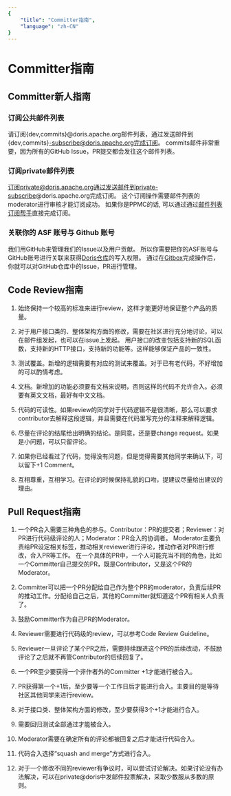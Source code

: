 ```yaml
---
{
    "title": "Committer指南",
    "language": "zh-CN"
}
---
```


<!-- 
Licensed to the Apache Software Foundation (ASF) under one
or more contributor license agreements.  See the NOTICE file
distributed with this work for additional information
regarding copyright ownership.  The ASF licenses this file
to you under the Apache License, Version 2.0 (the
"License"); you may not use this file except in compliance
with the License.  You may obtain a copy of the License at

  http://www.apache.org/licenses/LICENSE-2.0

Unless required by applicable law or agreed to in writing,
software distributed under the License is distributed on an
"AS IS" BASIS, WITHOUT WARRANTIES OR CONDITIONS OF ANY
KIND, either express or implied.  See the License for the
specific language governing permissions and limitations
under the License.
-->

# Committer指南

## Committer新人指南

### 订阅公共邮件列表

请订阅{dev,commits}@doris.apache.org邮件列表，通过发送邮件到{dev,commits}-subscribe@doris.apache.org完成订阅。
commits邮件非常重要，因为所有的GitHub Issue，PR提交都会发往这个邮件列表。

### 订阅private邮件列表

订阅private@doris.apache.org通过发送邮件到private-subscribe@doris.apache.org完成订阅。
这个订阅操作需要邮件列表的moderator进行审核才能订阅成功。
如果你是PPMC的话, 可以通过通过[邮件列表订阅帮手](https://whimsy.apache.org/committers/subscribe)直接完成订阅。

### 关联你的 ASF 账号与 Github 账号

我们用GitHub来管理我们的Issue以及用户贡献。
所以你需要把你的ASF账号与GitHub账号进行关联来获得[Doris仓库](https://github.com/apache/incubator-doris)的写入权限。
通过在[Gitbox](https://gitbox.apache.org/setup/)完成操作后，你就可以对GitHub仓库中的Issue，PR进行管理。

## Code Review指南

1. 始终保持一个较高的标准来进行review，这样才能更好地保证整个产品的质量。

2. 对于用户接口类的、整体架构方面的修改，需要在社区进行充分地讨论，可以在邮件组发起，也可以在issue上发起。
用户接口的改变包括支持新的SQL函数，支持新的HTTP接口，支持新的功能等。这样能够保证产品的一致性。

3. 测试覆盖。新增的逻辑需要有对应的测试来覆盖。对于已有老代码，不好增加的可以酌情考虑。

4. 文档。新增加的功能必须要有文档来说明，否则这样的代码不允许合入。必须要有英文文档，最好有中文文档。

5. 代码的可读性。如果review的同学对于代码逻辑不是很清晰，那么可以要求contributor去解释这段逻辑，并且需要在代码里写充分的注释来解释逻辑。

6. 尽量在评论的结尾给出明确的结论。是同意，还是要change request。如果是小问题，可以只留评论。

7. 如果你已经看过了代码，觉得没有问题，但是觉得需要其他同学来确认下，可以留下+1 Comment。

8. 互相尊重，互相学习。在评论的时候保持礼貌的口吻，提建议尽量给出建议的理由。

## Pull Request指南

1. 一个PR合入需要三种角色的参与。Contributor：PR的提交者；Reviewer：对PR进行代码级评论的人；Moderator：PR合入的协调者。
Moderator主要负责给PR设定相关标签，推动相关reviewer进行评论，推动作者对PR进行修改，合入PR等工作。
在一个具体的PR中，一个人可能充当不同的角色，比如一个Committer自己提交的PR，既是Contributor，又是这个PR的Moderator。

2. Committer可以把一个PR分配给自己作为整个PR的moderator，负责后续PR的推动工作。分配给自己之后，其他的Committer就知道这个PR有相关人负责了。

3. 鼓励Committer作为自己PR的Moderator。

4. Reviewer需要进行代码级的review，可以参考Code Review Guideline。

5. Reviewer一旦评论了某个PR之后，需要持续跟进这个PR的后续改动，不鼓励评论了之后就不再管Contributor的后续回复了。

6. 一个PR至少要获得一个非作者外的Committer +1才能进行被合入。

7. PR获得第一个+1后，至少要等一个工作日后才能进行合入。主要目的是等待社区其他同学来进行review。

8. 对于接口类、整体架构方面的修改，至少要获得3个+1才能进行合入。

9. 需要回归测试全部通过才能被合入。

10. Moderator需要在确定所有的评论都被回复之后才能进行代码合入。

11. 代码合入选择“squash and merge”方式进行合入。

12. 对于一个修改不同的reviewer有争议时，可以尝试讨论解决。如果讨论没有办法解决，可以在private@doris中发邮件投票解决，采取少数服从多数的原则。

